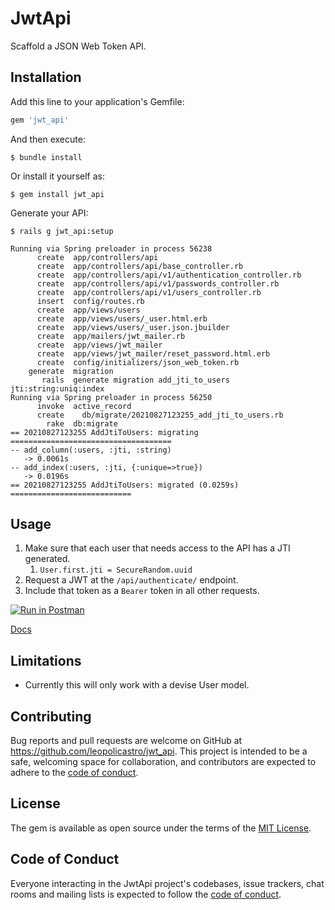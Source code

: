# JwtApi

Scaffold a JSON Web Token API.

## Installation

Add this line to your application's Gemfile:

```ruby
gem 'jwt_api'
```

And then execute:

    $ bundle install

Or install it yourself as:

    $ gem install jwt_api

Generate your API:

    $ rails g jwt_api:setup

```
Running via Spring preloader in process 56238
      create  app/controllers/api
      create  app/controllers/api/base_controller.rb
      create  app/controllers/api/v1/authentication_controller.rb
      create  app/controllers/api/v1/passwords_controller.rb
      create  app/controllers/api/v1/users_controller.rb
      insert  config/routes.rb
      create  app/views/users
      create  app/views/users/_user.html.erb
      create  app/views/users/_user.json.jbuilder
      create  app/mailers/jwt_mailer.rb
      create  app/views/jwt_mailer
      create  app/views/jwt_mailer/reset_password.html.erb
      create  config/initializers/json_web_token.rb
    generate  migration
       rails  generate migration add_jti_to_users jti:string:uniq:index
Running via Spring preloader in process 56250
      invoke  active_record
      create    db/migrate/20210827123255_add_jti_to_users.rb
        rake  db:migrate
== 20210827123255 AddJtiToUsers: migrating ====================================
-- add_column(:users, :jti, :string)
   -> 0.0061s
-- add_index(:users, :jti, {:unique=>true})
   -> 0.0196s
== 20210827123255 AddJtiToUsers: migrated (0.0259s) ===========================
```


## Usage

1. Make sure that each user that needs access to the API has a JTI generated.
   1. `User.first.jti = SecureRandom.uuid`
2. Request a JWT at the `/api/authenticate/` endpoint.
3. Include that token as a `Bearer` token in all other requests.


[![Run in Postman](https://run.pstmn.io/button.svg)](https://app.getpostman.com/run-collection/6130650-059cc2e3-88f7-48a8-95d0-d7dca1d7caef?action=collection%2Ffork&collection-url=entityId%3D6130650-059cc2e3-88f7-48a8-95d0-d7dca1d7caef%26entityType%3Dcollection%26workspaceId%3D128e0ba1-898b-40bb-8006-a329fb1c28de)


[Docs](https://documenter.getpostman.com/view/6130650/TzzHjXVv)

## Limitations
- Currently this will only work with a devise User model.

## Contributing

Bug reports and pull requests are welcome on GitHub at https://github.com/leopolicastro/jwt_api. This project is intended to be a safe, welcoming space for collaboration, and contributors are expected to adhere to the [code of conduct](https://github.com/[USERNAME]/jwt_api/blob/main/CODE_OF_CONDUCT.md).

## License

The gem is available as open source under the terms of the [MIT License](https://opensource.org/licenses/MIT).

## Code of Conduct

Everyone interacting in the JwtApi project's codebases, issue trackers, chat rooms and mailing lists is expected to follow the [code of conduct](https://github.com/leopolicastro/jwt_api/blob/main/CODE_OF_CONDUCT.md).

